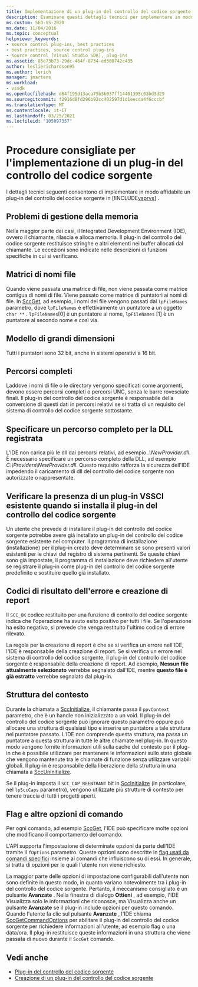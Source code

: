 ```yaml
---
title: Implementazione di un plug-in del controllo del codice sorgente-procedure consigliate
description: Esaminare questi dettagli tecnici per implementare in modo affidabile un plug-in del controllo del codice sorgente in Visual Studio.
ms.custom: SEO-VS-2020
ms.date: 11/04/2016
ms.topic: conceptual
helpviewer_keywords:
- source control plug-ins, best practices
- best practices, source control plug-ins
- source control [Visual Studio SDK], plug-ins
ms.assetid: 85e73b73-29dc-464f-8734-ed308742c435
author: leslierichardson95
ms.author: lerich
manager: jmartens
ms.workload:
- vssdk
ms.openlocfilehash: d64f195d13aca75b3b037ff14401395c03bd3d29
ms.sourcegitcommit: f2916d8fd296b92cc402597d1d1eecda4f6cccbf
ms.translationtype: MT
ms.contentlocale: it-IT
ms.lasthandoff: 03/25/2021
ms.locfileid: "105097357"
---
```

# <a name="best-practices-for-implementing-a-source-control-plug-in"></a>Procedure consigliate per l'implementazione di un plug-in del controllo del codice sorgente
I dettagli tecnici seguenti consentono di implementare in modo affidabile un plug-in del controllo del codice sorgente in [!INCLUDE[vsprvs](../code-quality/includes/vsprvs_md.md)] .

## <a name="memory-management-issues"></a>Problemi di gestione della memoria
 Nella maggior parte dei casi, il Integrated Development Environment (IDE), ovvero il chiamante, rilascia e alloca memoria. Il plug-in del controllo del codice sorgente restituisce stringhe e altri elementi nei buffer allocati dal chiamante. Le eccezioni sono indicate nelle descrizioni di funzioni specifiche in cui si verificano.

## <a name="arrays-of-file-names"></a>Matrici di nomi file
 Quando viene passata una matrice di file, non viene passata come matrice contigua di nomi di file. Viene passato come matrice di puntatori ai nomi di file. In [SccGet](../extensibility/sccget-function.md), ad esempio, i nomi dei file vengono passati dal `lpFileNames` parametro, dove `lpFileNames` è effettivamente un puntatore a un oggetto `char **` . `lpFileNames`[0] è un puntatore al nome, `lpFileNames` [1] è un puntatore al secondo nome e così via.

## <a name="large-model"></a>Modello di grandi dimensioni
 Tutti i puntatori sono 32 bit, anche in sistemi operativi a 16 bit.

## <a name="fully-qualified-paths"></a>Percorsi completi
 Laddove i nomi di file o le directory vengono specificati come argomenti, devono essere percorsi completi o percorsi UNC, senza le barre rovesciate finali. Il plug-in del controllo del codice sorgente è responsabile della conversione di questi dati in percorsi relativi se si tratta di un requisito del sistema di controllo del codice sorgente sottostante.

## <a name="specify-a-fully-qualified-path-for-the-registered-dll"></a>Specificare un percorso completo per la DLL registrata
 L'IDE non carica più le dll dai percorsi relativi, ad esempio *.\NewProvider.dll*. È necessario specificare un percorso completo della DLL, ad esempio *C:\Providers\NewProvider.dll*. Questo requisito rafforza la sicurezza dell'IDE impedendo il caricamento di dll del controllo del codice sorgente non autorizzate o rappresentate.

## <a name="check-for-an-existing-vssci-plug-in-when-you-install-your-source-control-plug-in"></a>Verificare la presenza di un plug-in VSSCI esistente quando si installa il plug-in del controllo del codice sorgente
 Un utente che prevede di installare il plug-in del controllo del codice sorgente potrebbe avere già installato un plug-in del controllo del codice sorgente esistente nel computer. Il programma di installazione (installazione) per il plug-in creato deve determinare se sono presenti valori esistenti per le chiavi del registro di sistema pertinenti. Se queste chiavi sono già impostate, il programma di installazione deve richiedere all'utente se registrare il plug-in come plug-in del controllo del codice sorgente predefinito e sostituire quello già installato.

## <a name="error-result-codes-and-reporting"></a>Codici di risultato dell'errore e creazione di report
 Il `SCC_OK` codice restituito per una funzione di controllo del codice sorgente indica che l'operazione ha avuto esito positivo per tutti i file. Se l'operazione ha esito negativo, si prevede che venga restituito l'ultimo codice di errore rilevato.

 La regola per la creazione di report è che se si verifica un errore nell'IDE, l'IDE è responsabile della creazione di report. Se si verifica un errore nel sistema di controllo del codice sorgente, il plug-in del controllo del codice sorgente è responsabile della creazione di report. Ad esempio, **Nessun file attualmente selezionato** verrebbe segnalato dall'IDE, mentre **questo file è già estratto** verrebbe segnalato dal plug-in.

## <a name="the-context-structure"></a>Struttura del contesto
 Durante la chiamata a [SccInitialize](../extensibility/sccinitialize-function.md), il chiamante passa il `ppvContext` parametro, che è un handle non inizializzato a un void. Il plug-in del controllo del codice sorgente può ignorare questo parametro oppure può allocare una struttura di qualsiasi tipo e inserire un puntatore a tale struttura nel puntatore passato. L'IDE non comprende questa struttura, ma passa un puntatore a questa struttura in tutte le altre chiamate nel plug-in. In questo modo vengono fornite informazioni utili sulla cache del contesto per il plug-in che è possibile utilizzare per mantenere le informazioni sullo stato globale che vengono mantenute tra le chiamate di funzione senza utilizzare variabili globali. Il plug-in è responsabile della liberazione della struttura in una chiamata a [SccUninitialize](../extensibility/sccuninitialize-function.md).

 Se il plug-in imposta il `SCC_CAP_REENTRANT` bit in [SccInitialize](../extensibility/sccinitialize-function.md) (in particolare, nel `lpSccCaps` parametro), vengono utilizzate più strutture di contesto per tenere traccia di tutti i progetti aperti.

## <a name="bitflags-and-other-command-options"></a>Flag e altre opzioni di comando
 Per ogni comando, ad esempio [SccGet](../extensibility/sccget-function.md), l'IDE può specificare molte opzioni che modificano il comportamento del comando.

 L'API supporta l'impostazione di determinate opzioni da parte dell'IDE tramite il `fOptions` parametro. Queste opzioni sono descritte in [flag usati da comandi specifici](../extensibility/bitflags-used-by-specific-commands.md) insieme ai comandi che influiscono su di essi. In generale, si tratta di opzioni per le quali l'utente non viene richiesto.

 La maggior parte delle opzioni di impostazione configurabili dall'utente non sono definite in questo modo, in quanto variano notevolmente tra i plug-in del controllo del codice sorgente. Pertanto, il meccanismo consigliato è un pulsante **Avanzate** . Nella finestra di dialogo **Ottieni** , ad esempio, l'IDE Visualizza solo le informazioni che riconosce, ma Visualizza anche un pulsante **Avanzate** se il plug-in include opzioni per questo comando. Quando l'utente fa clic sul pulsante **Avanzate** , l'IDE chiama [SccGetCommandOptions](../extensibility/sccgetcommandoptions-function.md) per abilitare il plug-in del controllo del codice sorgente per richiedere informazioni all'utente, ad esempio flag o una data/ora. Il plug-in restituisce queste informazioni in una struttura che viene passata di nuovo durante il `SccGet` comando.

## <a name="see-also"></a>Vedi anche
- [Plug-in del controllo del codice sorgente](../extensibility/source-control-plug-ins.md)
- [Creazione di un plug-in del controllo del codice sorgente](../extensibility/internals/creating-a-source-control-plug-in.md)
